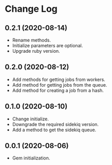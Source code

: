 # Change Log

## 0.2.1 (2020-08-14)

  * Rename methods.
  * Initialize parameters are optional.
  * Upgrade ruby version.

## 0.2.0 (2020-08-12)

  * Add methods for getting jobs from workers.
  * Add method for getting jobs from the queue.
  * Add method for creating a job from a hash.

## 0.1.0 (2020-08-10)

  * Change initialize.
  * Downgrade the required sidekiq version.
  * Add a method to get the sidekiq queue.

## 0.0.1 (2020-08-06)

  * Gem initialization.
